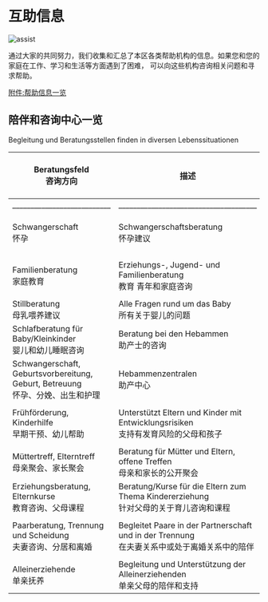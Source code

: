 # 互助信息

![assist](https://img-1304915546.file.myqcloud.com/images/20211017/assis.jpg)

通过大家的共同努力，我们收集和汇总了本区各类帮助机构的信息。如果您和您的家庭在工作、学习和生活等方面遇到了困难， 可以向这些机构咨询相关问题和寻求帮助。

[附件:帮助信息一览](https://img-1304915546.cos.ap-hongkong.myqcloud.com/files/20211017/%E5%B8%AE%E5%8A%A9%E4%BF%A1%E6%81%AF%E4%B8%80%E8%A7%88.xlsx)

## 陪伴和咨询中心一览

Begleitung und Beratungsstellen finden in diversen Lebenssituationen

| Beratungsfeld<br/>咨询方向 | 描述 | Namen der Beratungsstellen in Erlangen</br>埃尔朗根咨询机构名称 | Kostenfrei (J/N)<br/>是否免费 | Web-Seite<br/>网址 | Adresse<br/>地址 | Mailadresse<br/>电子邮箱地址 | Telefonnummer<br/>联系电话 | Kontaktperson<br/>联系人 |
| - | - | - | - | - | - | - | - | - |
| ___________________________ | ______________________________________ | ________________________ | ______________ | ____________________ | ______________________ | _____________________ | __________________ | ________ |
| Schwangerschaft<br/>怀孕 | Schwangerschaftsberatung<br/>怀孕建议 | Staatl. anerkannte Beratungsstelle für Schwangerschaftsfragen | ja<br/>免费 | [https://www.familienplanung.de/beratung/beratungsstelle-finden/](https://www.familienplanung.de/beratung/beratungsstelle-finden/) | Karl-Zucker-Straße 10, 91052  Erlangen | schwangerenberatung@stadt.erlangen.de | 09131 / 862295 | _ |
| Familienberatung<br/>家庭教育 | Erziehungs-, Jugend- und Familienberatung <br/>教育 青年和家庭咨询 | Integrierte Beratungsstelle der Stadt Erlangen | ja<br/>免费 | [https://integrierte-beratungsstelle.de/jugend-und-familienberatung/familien-und-paare/](https://integrierte-beratungsstelle.de/jugend-und-familienberatung/familien-und-paare/) | Karl-Zucker-Straße 10, 91052 Erlangen | familienberatung@stadt.erlangen.de | 09131 / 86–2295 | _ |
| Stillberatung<br/>母乳喂养建议 | Alle Fragen rund um das Baby <br/>所有关于婴儿的问题 | Der Kinderschutzbund | ja<br/>免费 | [https://www.kinderschutzbund-erlangen.de/stillberatung/](https://www.kinderschutzbund-erlangen.de/stillberatung/) | Strümpellstraße 10, 91052 Erlangen | DKSBErlangen@web.de | 09131 / 20 91 00 | _ |
| Schlafberatung für Baby/Kleinkinder<br/>婴儿和幼儿睡眠咨询 | Beratung bei den Hebammen<br/>助产士的咨询 | Das Zwergenland | Krankenkasse zahlt<br/>医保支付 | [https://erlangen.daszwergenland.com/hebammen/](https://erlangen.daszwergenland.com/hebammen/) | Löhestraße 14, 91054 Erlangen | info@erlangen.daszwergenland.com | 09131 / 9717842 | _ |
| Schwangerschaft, Geburtsvorbereitung, Geburt, Betreuung<br/>怀孕、分娩、出生和护理 | Hebammenzentralen<br/>助产中心 | Hebammenzentrale Erlangen | Krankenkasse zahlt<br/>医保支付 | [https://hebammenzentrale-erlangen.de/hebammenleistungen/](https://hebammenzentrale-erlangen.de/hebammenleistungen/) | Strümpellstraße 10, 91052 Erlangen | _ | 0179 / 416 4852 | _ |
| Frühförderung, Kinderhilfe<br/>早期干预、幼儿帮助 | Unterstützt Eltern und Kinder mit Entwicklungsrisiken<br/>支持有发育风险的父母和孩子 | Verein für Menschen Erlangen | Krankenkasse zahlt<br/>医保支付 | [https://www.verein-fuer-menschen.de/angebote/fruehfoerderung-kinderhilfe/](https://www.verein-fuer-menschen.de/angebote/fruehfoerderung-kinderhilfe/) | Hofmannstraße 67, 91052 Erlangen | _ | 09131 / 208954 | _ |
| Müttertreff, Elterntreff<br/>母亲聚会、家长聚会 | Beratung für Mütter und Eltern, offene Treffen<br/>母亲和家长的公开聚会 | Mütter- und Familientreff Erlangen e.V. | ja<br/>免费 | [https://www.muefaff-erlangen.de/](https://www.muefaff-erlangen.de/) | Drausnickstraße 82, 91052 Erlangen | info@muefaff-erlangen.de | 09131 / 26568 | _ |
| Erziehungsberatung, Elternkurse<br/>教育咨询、父母课程 | Beratung/Kurse für die Eltern zum Thema Kindererziehung<br/>针对父母的关于育儿咨询和课程 | Caritas Soziale Beratung Erlangen, Kinderschutzbund | ja<br/>免费 | [https://www.kinderschutzbund-erlangen.de/start/](https://www.kinderschutzbund-erlangen.de/start/) | Strümpellstraße 10, 91052 Erlangen | DKSBErlangen@web.de | 09131 / 209100 | _ |
| Paarberatung, Trennung und Scheidung<br/>夫妻咨询、分居和离婚 | Begleitet Paare in der Partnerschaft und in der Trennung<br/>在夫妻关系中或处于离婚关系中的陪伴 | Integrierte Beratungsstelle der Stadt Erlangen | ja<br/>免费 | [https://integrierte-beratungsstelle.de/jugend-und-familienberatung/familien-und-paare/](https://integrierte-beratungsstelle.de/jugend-und-familienberatung/familien-und-paare/) | Karl-Zucker-Straße 10, 91052 Erlangen | familienberatung@stadt.erlangen.de | 09131 / 86–2295 | _ |
| Alleinerziehende<br/>单亲抚养 | Begleitung und Unterstützung der Alleinerziehenden<br/>单亲父母的陪伴和支持 | Grünes S.O.f.A. e. V. | ja<br/>免费 | [https://www.alleinerziehendenzentrum.de/](https://www.alleinerziehendenzentrum.de/) | Luitpoldstraße 15, 91054 Erlangen | gruenessofa@yahoo.de | 09131 / 208914 | _ |
